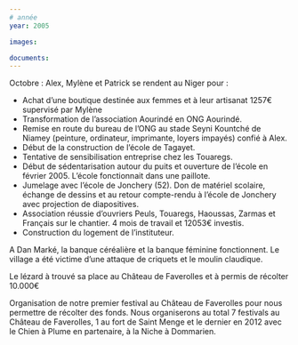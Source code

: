 ```yaml
---
# année
year: 2005

images:

documents:
---
```


Octobre : Alex, Mylène et Patrick se rendent au Niger pour :

- Achat d’une boutique destinée aux femmes et à leur artisanat 1257€ supervisé par Mylène
- Transformation de l’association Aourindé en ONG Aourindé.
- Remise en route du bureau de l’ONG au stade Seyni Kountché de Niamey (peinture, ordinateur, imprimante, loyers impayés) confié à Alex.
- Début de la construction de l’école de Tagayet.
- Tentative de sensibilisation entreprise chez les Touaregs.
- Début de sédentarisation autour du puits et ouverture de l’école en février 2005. L’école fonctionnait dans une paillote.
- Jumelage avec l’école de Jonchery (52). Don de matériel scolaire, échange de dessins et au retour compte-rendu à l’école de Jonchery avec projection de diapositives.
- Association réussie d’ouvriers Peuls, Touaregs, Haoussas, Zarmas et Français sur le chantier. 4 mois de travail et 12053€ investis.
- Construction du logement de l’instituteur.

A Dan Marké, la banque céréalière et la banque féminine fonctionnent.
Le village a été victime d’une attaque de criquets et le moulin claudique.

Le lézard à trouvé sa place au Château de Faverolles et à permis de récolter 10.000€

Organisation de notre premier festival au Château de Faverolles pour nous permettre de récolter des fonds. Nous organiserons au total 7 festivals au Château de Faverolles, 1 au fort de Saint Menge et le dernier en 2012 avec le Chien à Plume en partenaire, à la Niche à Dommarien.
